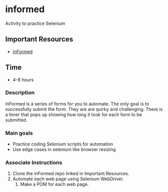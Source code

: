 # informed
Activity to practice Selenium

## Important Resources
- [inFormed](https://github.com/adamranieri/inFormed)

## Time
- 4-8 hours

### Description
inFormed is a series of forms for you to automate. The only goal is to successfully submit the form. They are are quirky and challenging. There is a timer that pops up showing how long it took for each form to be submitted.

### Main goals
- Practice coding Selenium scripts for automation
- Use edge cases in selenium like browser resizing

### Associate Instructions
1. Clone the inFormed repo linked in Important Resources.
2. Automate each web page using Selenium WebDriver.
   1. Make a POM for each web page.